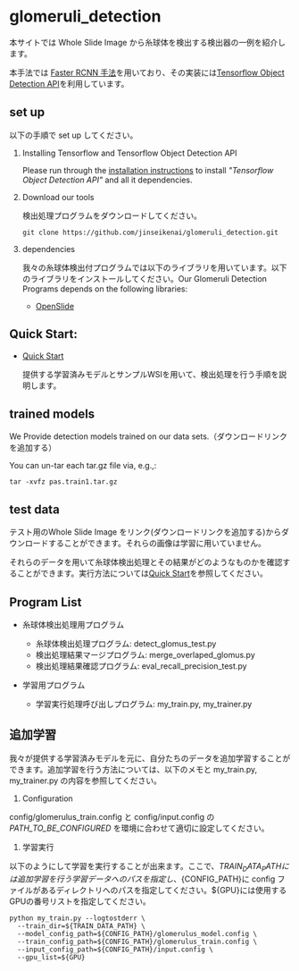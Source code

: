 # glomeruli_detection
本サイトでは Whole Slide Image から糸球体を検出する検出器の一例を紹介します。

本手法では [Faster RCNN 手法](https://arxiv.org/abs/1506.01497)を用いており、その実装には[Tensorflow Object Detection API](https://github.com/tensorflow/models/tree/master/research/object_detection)を利用しています。

## set up

以下の手順で set up してください。

1. Installing Tensorflow and Tensorflow Object Detection API

    Please run through the [installation instructions](https://github.com/tensorflow/models/blob/master/research/object_detection/g3doc/installation.md) to install *"Tensorflow Object Detection API"* and all it dependencies.

2. Download our tools

    検出処理プログラムをダウンロードしてください。

    ```
    git clone https://github.com/jinseikenai/glomeruli_detection.git
    ```

1. dependencies

    我々の糸球体検出付プログラムでは以下のライブラリを用いています。以下のライブラリをインストールしてください。Our Glomeruli Detection Programs depends on the following libraries:

    * [OpenSlide](https://openslide.org/)

## Quick Start:

  * [Quick Start](https://github.com/jinseikenai/glomeruli_detection/blob/master/detecting_glomeruli.md)

    提供する学習済みモデルとサンプルWSIを用いて、検出処理を行う手順を説明します。

## trained models

  We Provide detection models trained on our data sets.（ダウンロードリンクを追加する）

  You can un-tar each tar.gz file via, e.g.,:

  ```
  tar -xvfz pas.train1.tar.gz
  ```

## test data

  テスト用のWhole Slide Image をリンク(ダウンロードリンクを追加する)からダウンロードすることができます。それらの画像は学習に用いていません。

  それらのデータを用いて糸球体検出処理とその結果がどのようなものかを確認することができます。実行方法については[Quick Start](https://github.com/jinseikenai/glomeruli_detection/blob/master/detecting_glomeruli.md)を参照してください。

## Program List
* 糸球体検出処理用プログラム
  * 糸球体検出処理プログラム: detect_glomus_test.py
  * 検出処理結果マージプログラム: merge_overlaped_glomus.py
  * 検出処理結果確認プログラム: eval_recall_precision_test.py

* 学習用プログラム
  * 学習実行処理呼び出しプログラム: my_train.py, my_trainer.py

## 追加学習

  我々が提供する学習済みモデルを元に、自分たちのデータを追加学習することができます。追加学習を行う方法については、以下のメモと my_train.py, my_trainer.py の内容を参照してください。

1. Configuration

  config/glomerulus_train.config と config/input.config の *PATH_TO_BE_CONFIGURED* を環境に合わせて適切に設定してください。
　
1. 学習実行

  以下のようにして学習を実行することが出来ます。ここで、${TRAIN_DATA_PATH}には追加学習を行う学習データへのパスを指定し、${CONFIG_PATH}に config ファイルがあるディレクトリへのパスを指定してください。${GPU}には使用するGPUの番号リストを指定してください。

  ```
  python my_train.py --logtostderr \
    --train_dir=${TRAIN_DATA_PATH} \
    --model_config_path=${CONFIG_PATH}/glomerulus_model.config \
    --train_config_path=${CONFIG_PATH}/glomerulus_train.config \
    --input_config_path=${CONFIG_PATH}/input.config \
    --gpu_list=${GPU}
  ```


